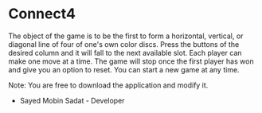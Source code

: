 # Connect4
The object of the game is to be the first to form a horizontal, vertical, or diagonal line of four of one's own color discs. Press the buttons of the desired column and it will fall to the next available slot. Each player can make one move at a time. The game will stop once the first player has won and give you an option to reset. You can start a new game at any time.

Note: You are free to download the application and modify it. 

- Sayed Mobin Sadat - Developer
